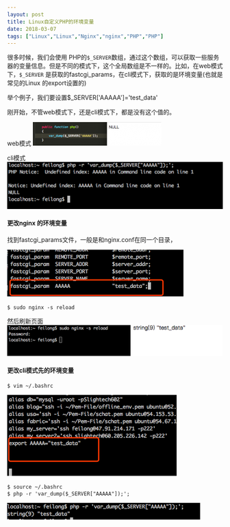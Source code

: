 ```yaml
---
layout: post
title: Linux自定义PHP的环境变量
date: 2018-03-07
tags: ["Linux","Linux","Nginx","nginx","PHP","PHP"]
---
```


很多时候，我们会使用 PHP的`$_SERVER`数组，通过这个数组，可以获取一些服务器的变量信息。但是不同的模式下，这个全局数组是不一样的。比如，在web模式下，`$_SERVER` 是获取的fastcgi_params，在cli模式下，获取的是环境变量(也就是常见的Linux 的export设置的)

举个例子，我们要设置$_SERVER['AAAAA']='test_data'

刚开始，不管web模式下，还是cli模式下，都是没有这个值的。

web模式
![](WX20180307-173333-300x55.png)

cli模式
![](WX20180307-173521.png)

#### 更改nginx 的环境变量

找到fastcgi_params文件，一般是和nginx.conf在同一个目录，

![](WX20180307-173138.png)

    $ sudo nginx -s reload 

然后刷新页面
![](WX20180307-173727.png)

#### 更改cli模式先的环境变量

    $ vim ~/.bashrc

![](WX20180307-173048.png)

    $ source ~/.bashrc
    $ php -r 'var_dump($_SERVER["AAAAA"]);';

![](WX20180307-173922.png)